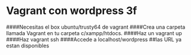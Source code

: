 # Vagrant con wordpress 3f
####Necesitas el box ubuntu/trusty64 de vagrant
####Crea una carpeta llamada Vagrant en tu carpeta c/xampp/htdocs. 
####Haz un vagrant up 
####Haz vagrant ssh
####Accede a localhost/wordpress
##las URL ya estan disponibles
